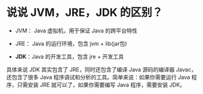 # 说说 JVM，JRE，JDK 的区别？

* JVM： Java 虚拟机，用于保证 Java 的跨平台特性

* JRE： Java 的运行环境，包含 jvm + lib(jar包)

* **JDK**：Java 的开发工具，包含 jre + 开发工具

具体来说 JDK 其实包含了 JRE，同时还包含了编译 Java 源码的编译器 Javac，还包含了很多 Java 程序调试和分析的工具。简单来说：如果你需要运行 Java 程序，只需安装 JRE 就可以了，如果你需要编写 Java 程序，需要安装 JDK。

‍
